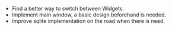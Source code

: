 * Find a better way to switch between Widgets.
* Implement main window, a basic design beforehand is needed.
* Improve sqlite implementation on the road when there is need.




